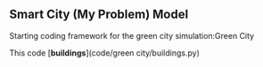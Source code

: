 ## Smart City (My Problem) Model

Starting coding framework for the green city simulation:Green City

This code [**buildings**](code/green city/buildings.py)

